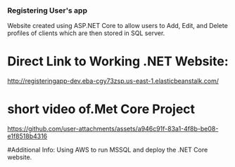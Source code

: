 ### Registering User's app
Website created using ASP.NET Core to allow users to Add, Edit, and Delete profiles of clients which are then stored in SQL server.

# Direct Link to Working .NET Website:
http://registeringapp-dev.eba-cgy73zsp.us-east-1.elasticbeanstalk.com/

# short video of.Met Core Project
https://github.com/user-attachments/assets/a946c91f-83a1-4f8b-be08-e1f8518b4316

#Additional Info:
Using AWS to run MSSQL and deploy the .NET Core website.
